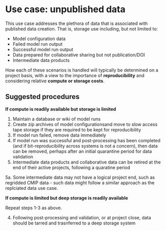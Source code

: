 # Use case: unpublished data

This use case addresses the plethora of data that is associated with published data creation. That is, storage use including, but not limited to:

- Model configuration data
- Failed model run output
- Successful model run output
- Data prepared for collaborative sharing but not publication/DOI
- Intermediate data products

How each of these scenarios is handled will typically be determined on a project basis, with a view to the importance of **reproducibility** and considering relative **compute or storage costs**.

## Suggested procedures

**If compute is readily available but storage is limited**

1. Maintain a database or wiki of model runs
2. Create zip archives of model configurationsand move to slow access tape storage if they are required to be kept for reproducibility 
3. If model run failed, remove data immediately
4. If model run was successful and post-processing has been completed (and if bit-reproducibility across systems is not a concern), then data can be removed, perhaps after an initial quarantine period for data validation
5. Intermediate data products and collaborative data can be retired at the end of their active projects, following a quaratine period

5a. Some intermediate data may not have a logical project end, such as regridded CMIP data - such data might follow a similar approach as the replciated data use case.

**If compute is limited but deep storage is readily available**

Repeat steps 1-3 as above.

4. Following post-processing and validation, or at project close, data should be tarred and trasnferred to a deep storage system
